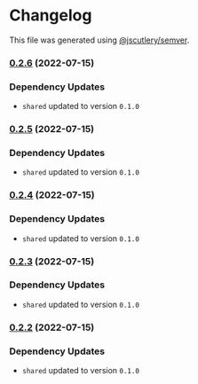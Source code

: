 # Changelog

This file was generated using [@jscutlery/semver](https://github.com/jscutlery/semver).

### [0.2.6](https://github.com/domirs/nx-test/compare/ui@0.2.5...ui@0.2.6) (2022-07-15)

### Dependency Updates

* `shared` updated to version `0.1.0`
### [0.2.5](https://github.com/domirs/nx-test/compare/ui@0.2.4...ui@0.2.5) (2022-07-15)

### Dependency Updates

* `shared` updated to version `0.1.0`
### [0.2.4](https://github.com/domirs/nx-test/compare/ui@0.2.3...ui@0.2.4) (2022-07-15)

### Dependency Updates

* `shared` updated to version `0.1.0`
### [0.2.3](https://github.com/domirs/nx-test/compare/ui@0.2.2...ui@0.2.3) (2022-07-15)

### Dependency Updates

* `shared` updated to version `0.1.0`
### [0.2.2](https://github.com/domirs/nx-test/compare/ui@0.2.1...ui@0.2.2) (2022-07-15)

### Dependency Updates

* `shared` updated to version `0.1.0`

